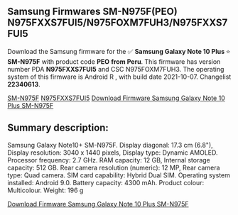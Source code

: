 <h2>Samsung Firmwares SM-N975F(PEO) N975FXXS7FUI5/N975FOXM7FUH3/N975FXXS7FUI5</h2>
Download the Samsung firmware for the ✅ <strong>Samsung Galaxy Note 10 Plus </strong> ⭐ <strong>SM-N975F</strong> with product code <strong>PEO</strong> <strong> from Peru</strong>. This firmware has version number PDA <strong>N975FXXS7FUI5</strong> and CSC N975FOXM7FUH3. The operating system of this firmware is Android R , with build date 2021-10-07. Changelist <strong>22340613</strong>.


[SM-N975F](https://samfirm.shop/samsung/model/SM-N975F)
[N975FXXS7FUI5](https://samfirm.shop/samsung/pda/N975FXXS7FUI5)
[Download Firmware Samsung Galaxy Note 10 Plus SM-N975F](https://samfirm.shop/samsung/firmware/463441)
<h2>Summary description:</h2>
<p>Samsung Galaxy Note10+ SM-N975F. Display diagonal: 17.3 cm (6.8"), Display resolution: 3040 x 1440 pixels, Display type: Dynamic AMOLED. Processor frequency: 2.7 GHz. RAM capacity: 12 GB, Internal storage capacity: 512 GB. Rear camera resolution (numeric): 12 MP, Rear camera type: Quad camera. SIM card capability: Hybrid Dual SIM. Operating system installed: Android 9.0. Battery capacity: 4300 mAh. Product colour: Multicolour. Weight: 196 g</p>


[Download Firmware Samsung Galaxy Note 10 Plus SM-N975F](https://samfirm.shop/samsung/firmware/463441)
